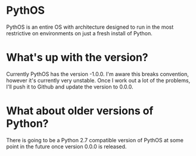 # PythOS
PythOS is an entire OS with architecture designed to run in the most restrictive on environments on just a fresh install of Python.
# What's up with the version?
Currently PythOS has the version -1.0.0. I'm aware this breaks convention, however it's currently very unstable. Once I work out a lot of the problems, I'll push it to Github and update the version to 0.0.0.
# What about older versions of Python?
There is going to be a Python 2.7 compatible version of PythOS at some point in the future once version 0.0.0 is released.
